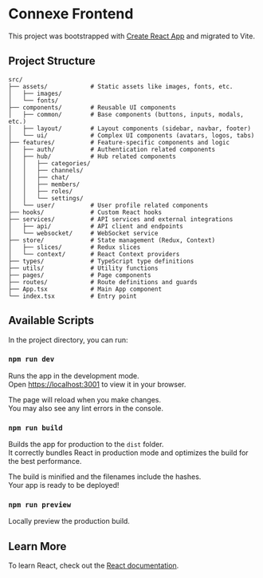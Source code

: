 # Connexe Frontend

This project was bootstrapped with [Create React App](https://github.com/facebook/create-react-app) and migrated to Vite.

## Project Structure

```
src/
├── assets/            # Static assets like images, fonts, etc.
│   ├── images/
│   └── fonts/
├── components/        # Reusable UI components
│   ├── common/        # Base components (buttons, inputs, modals, etc.)
│   ├── layout/        # Layout components (sidebar, navbar, footer)
│   └── ui/            # Complex UI components (avatars, logos, tabs)
├── features/          # Feature-specific components and logic
│   ├── auth/          # Authentication related components
│   ├── hub/           # Hub related components 
│   │   ├── categories/
│   │   ├── channels/
│   │   ├── chat/
│   │   ├── members/
│   │   ├── roles/
│   │   └── settings/
│   └── user/          # User profile related components
├── hooks/             # Custom React hooks
├── services/          # API services and external integrations
│   ├── api/           # API client and endpoints
│   └── websocket/     # WebSocket service
├── store/             # State management (Redux, Context)
│   ├── slices/        # Redux slices
│   └── context/       # React Context providers
├── types/             # TypeScript type definitions
├── utils/             # Utility functions
├── pages/             # Page components
├── routes/            # Route definitions and guards
├── App.tsx            # Main App component
└── index.tsx          # Entry point
```

## Available Scripts

In the project directory, you can run:

### `npm run dev`

Runs the app in the development mode.\
Open [https://localhost:3001](https://localhost:3001) to view it in your browser.

The page will reload when you make changes.\
You may also see any lint errors in the console.

### `npm run build`

Builds the app for production to the `dist` folder.\
It correctly bundles React in production mode and optimizes the build for the best performance.

The build is minified and the filenames include the hashes.\
Your app is ready to be deployed!

### `npm run preview`

Locally preview the production build.

## Learn More

To learn React, check out the [React documentation](https://reactjs.org/).